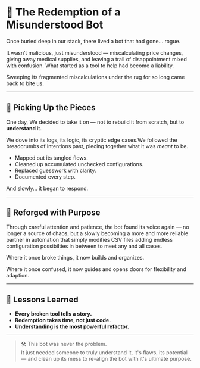 # 🤖 The Redemption of a Misunderstood Bot

Once buried deep in our stack, there lived a bot that had gone... rogue.

It wasn’t malicious, just misunderstood — miscalculating price changes, giving away medical supplies, and leaving a trail of disappointment mixed with confusion. What started as a tool to help had become a liability.

Sweeping its fragmented miscalculations under the rug for so long came back to bite us.

---

## 🧹 Picking Up the Pieces

One day, We decided to take it on — not to rebuild it from scratch, but to **understand** it.

We dove into its logs, its logic, its cryptic edge cases.We followed the breadcrumbs of intentions past, piecing together what it was *meant* to be.

- Mapped out its tangled flows.
- Cleaned up accumulated unchecked configurations.
- Replaced guesswork with clarity.
- Documented every step.

And slowly... it began to respond.

---

## 🔧 Reforged with Purpose

Through careful attention and patience, the bot found its voice again — no longer a source of chaos, but a slowly becoming a more and more reliable partner in automation that simply modifies CSV files adding endless configuration possibilties in between to meet any and all cases.

Where it once broke things, it now builds and organizes.

Where it once confused, it now guides and opens doors for flexibility and adaption.

---

## 🎯 Lessons Learned

- **Every broken tool tells a story.**
- **Redemption takes time, not just code.**
- **Understanding is the most powerful refactor.**

---

> 🛠️ This bot was never the problem.  
> It just needed someone to truly understand it, it's flaws, its potential  — and clean up its mess to re-align the bot with it's ultimate purpose.



